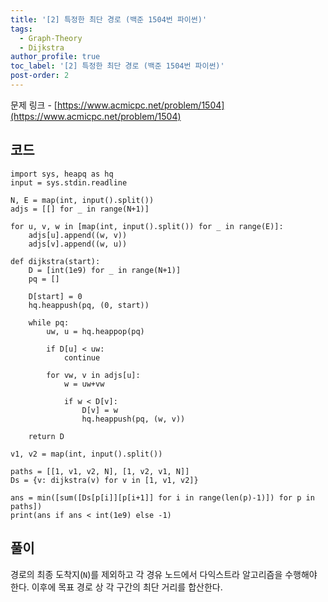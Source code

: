 ```yaml
---
title: '[2] 특정한 최단 경로 (백준 1504번 파이썬)'
tags:
  - Graph-Theory
  - Dijkstra
author_profile: true
toc_label: '[2] 특정한 최단 경로 (백준 1504번 파이썬)'
post-order: 2
---
```


문제 링크 - [https://www.acmicpc.net/problem/1504](https://www.acmicpc.net/problem/1504)

## 코드
```python::lineons
import sys, heapq as hq
input = sys.stdin.readline

N, E = map(int, input().split())
adjs = [[] for _ in range(N+1)]

for u, v, w in [map(int, input().split()) for _ in range(E)]:
    adjs[u].append((w, v))
    adjs[v].append((w, u))

def dijkstra(start):
    D = [int(1e9) for _ in range(N+1)]
    pq = []

    D[start] = 0
    hq.heappush(pq, (0, start))

    while pq:
        uw, u = hq.heappop(pq)

        if D[u] < uw:
            continue

        for vw, v in adjs[u]:
            w = uw+vw
            
            if w < D[v]:
                D[v] = w
                hq.heappush(pq, (w, v))
    
    return D

v1, v2 = map(int, input().split())

paths = [[1, v1, v2, N], [1, v2, v1, N]]
Ds = {v: dijkstra(v) for v in [1, v1, v2]}

ans = min([sum([Ds[p[i]][p[i+1]] for i in range(len(p)-1)]) for p in paths])
print(ans if ans < int(1e9) else -1)
```

## 풀이
경로의 최종 도착지(`N`)를 제외하고 각 경유 노드에서 다익스트라 알고리즘을 수행해야 한다. 이후에 목표 경로 상 각 구간의 최단 거리를 합산한다.
